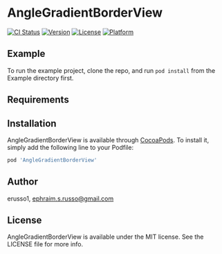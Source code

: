 # AngleGradientBorderView

[![CI Status](https://img.shields.io/travis/erusso1/AngleGradientBorderView.svg?style=flat)](https://travis-ci.org/erusso1/AngleGradientBorderView)
[![Version](https://img.shields.io/cocoapods/v/AngleGradientBorderView.svg?style=flat)](https://cocoapods.org/pods/AngleGradientBorderView)
[![License](https://img.shields.io/cocoapods/l/AngleGradientBorderView.svg?style=flat)](https://cocoapods.org/pods/AngleGradientBorderView)
[![Platform](https://img.shields.io/cocoapods/p/AngleGradientBorderView.svg?style=flat)](https://cocoapods.org/pods/AngleGradientBorderView)

## Example

To run the example project, clone the repo, and run `pod install` from the Example directory first.

## Requirements

## Installation

AngleGradientBorderView is available through [CocoaPods](https://cocoapods.org). To install
it, simply add the following line to your Podfile:

```ruby
pod 'AngleGradientBorderView'
```

## Author

erusso1, ephraim.s.russo@gmail.com

## License

AngleGradientBorderView is available under the MIT license. See the LICENSE file for more info.
